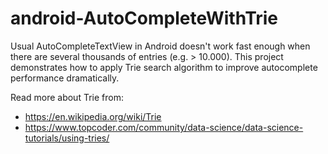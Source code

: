 # android-AutoCompleteWithTrie
Usual AutoCompleteTextView in Android doesn't work fast enough when there are several thousands of entries (e.g. > 10.000). This project demonstrates how to apply Trie search algorithm to improve autocomplete performance dramatically. 

Read more about Trie from:

- https://en.wikipedia.org/wiki/Trie
- https://www.topcoder.com/community/data-science/data-science-tutorials/using-tries/
